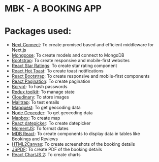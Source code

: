 # MBK - A BOOKING APP

# Packages used:

- [Next Connect](https://www.npmjs.com/package/next-connect): To create promised based and efficient middleware for Next.js
- [Mongoose](https://www.npmjs.com/package/mongoose): To create models and connect to MongoDB
- [Bootstrap](https://getbootstrap.com/): To create responsive and mobile-first websites
- [React Star Ratings](https://www.npmjs.com/package/react-star-ratings): To create star rating component
- [React Hot Toast](https://www.npmjs.com/package/react-hot-toast): To create toast notifications
- [React Bootstrap](https://react-bootstrap.github.io/): To create responsive and mobile-first components
- [React Pagination](https://www.npmjs.com/package/react-js-pagination): To create pagination
- [Bcrypt](https://www.npmjs.com/package/bcryptjs): To hash passwords
- [Redux toolkit](https://redux-toolkit.js.org/): To manage state
- [Cloudinary](https://cloudinary.com/): To store images
- [Mailtrap](https://mailtrap.io/): To test emails
- [Mapquest](https://developer.mapquest.com/): To get geocoding data
- [Node Geocoder](https://www.npmjs.com/package/node-geocoder): To get geocoding data
- [Mapbox](https://www.mapbox.com/): To create map
- [React datepicker](https://www.npmjs.com/package/react-datepicker): To create datepicker
- [MomentJS](https://momentjs.com/): To format dates
- [MDB React](https://mdbootstrap.com/docs/react/): To create components to display data in tables like Bookings and Reviews
- [HTML2Canvas](https://www.npmjs.com/package/html2canvas): To create screenshots of the booking details
- [JSPDF](https://www.npmjs.com/package/jspdf): To create PDF of the booking details
- [React ChartJS 2](https://www.npmjs.com/package/react-chartjs-2): To create charts
